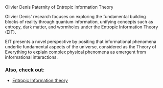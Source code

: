 Olivier Denis
Paternity of Entropic Information Theory

Olivier Denis' research focuses on exploring the fundamental building blocks of reality through quantum information, unifying concepts such as entropy, dark matter, and wormholes under the Entropic Information Theory (EIT). 

EIT presents a novel perspective by positing that informational phenomena underlie fundamental aspects of the universe, considered as the Theory of Everything to explain complex physical phenomena as emergent from informational interactions.

### Also, check out:

- [Entropic Information theory](https://olivierdenis.github.io/Entropic-Information-Theory)
